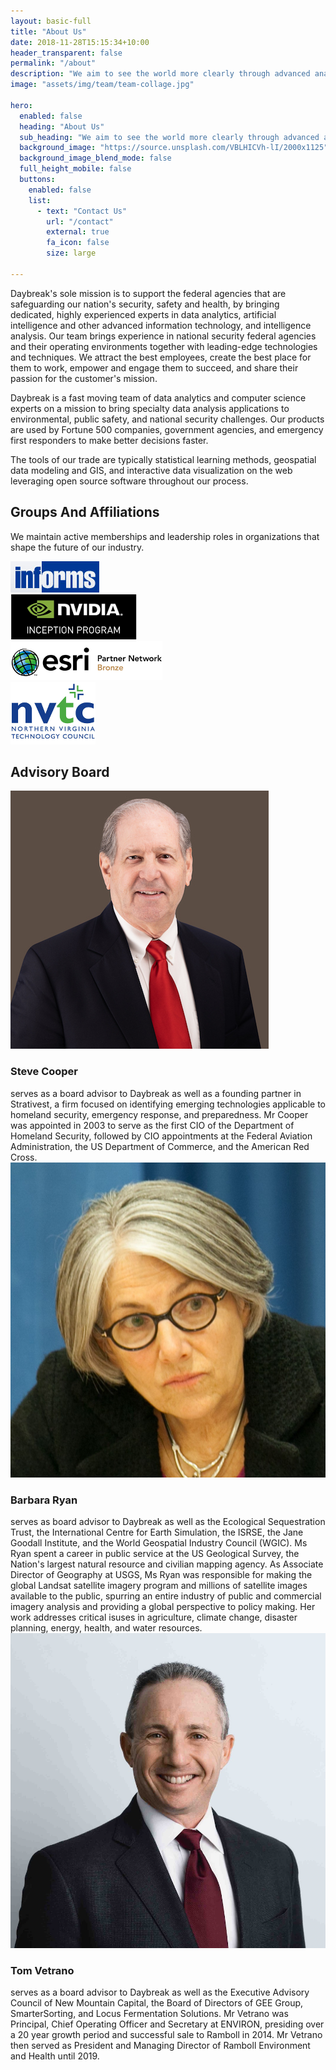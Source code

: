```yaml
---
layout: basic-full
title: "About Us"
date: 2018-11-28T15:15:34+10:00
header_transparent: false
permalink: "/about"
description: "We aim to see the world more clearly through advanced analytics. Our work with energy, environmental, and public safety clients has shown that bringing modern data analytics and visualization into business processes helps everyone make smarter resource allocation decisions."
image: "assets/img/team/team-collage.jpg"

hero:
  enabled: false
  heading: "About Us"
  sub_heading: "We aim to see the world more clearly through advanced analytics. Our work with energy, environmental, and public safety clients has shown that bringing modern data analytics and visualization into business processes helps everyone make smarter resource allocation decisions."
  background_image: "https://source.unsplash.com/VBLHICVh-lI/2000x1125"
  background_image_blend_mode: false
  full_height_mobile: false
  buttons:
    enabled: false
    list:
      - text: "Contact Us"
        url: "/contact"
        external: true
        fa_icon: false
        size: large

---
```


Daybreak's sole mission is to support the federal agencies that are safeguarding our nation's security, safety and health, by bringing dedicated, highly experienced experts in data analytics, artificial intelligence and other advanced information technology, and intelligence analysis. Our team brings experience in national security federal agencies and their operating environments together with leading-edge technologies and techniques. We attract the best employees, create the best place for them to work, empower and engage them to succeed, and share their passion for the customer's mission.

Daybreak is a fast moving team of data analytics and computer science experts on a mission to bring specialty data analysis applications to environmental, public safety, and national security challenges. Our products are used by Fortune 500 companies, government agencies, and emergency first responders to make better decisions faster.

The tools of our trade are typically statistical learning methods, geospatial data modeling and GIS, and interactive data visualization on the web leveraging open source software throughout our process.



## Groups And Affiliations
We maintain active memberships and leadership roles in organizations that shape the future of our industry.


<div class="row justify-content-center align-items-center">
<div class="col-4 col-lg-2 text-center mb-1 mt-1">
<a href="https://www.informs.org/"  target="_blank"><img class="my-0" src="/assets/img/associations/informs_logo.png" alt=""></a>
</div>

<div class="col-4 col-lg-2 text-center mb-1 mt-1">
<a href="https://www.nvidia.com/inception/"  target="_blank"><img class="my-0" src="/assets/img/associations/nvidia_inception_logo.png" alt=""></a>
</div>

<div class="col-4 col-lg-2 text-center mb-1 mt-1">
<a href="https://www.esri.com"  target="_blank"><img class="my-0" src="/assets/img/associations/esri_bronze_logo.png" alt=""></a>
</div>

<div class="col-4 col-lg-2 text-center mb-1 mt-1">
<a href="https://www.nvtc.org/"  target="_blank"><img class="my-0" src="/assets/img/associations/nvtc_logo.png" alt=""></a>
</div>

</div>


<section class="about-area grey-bg pt-100">
  <div class=" ">
    <div class="row">
      <div class="col-xl-6 col-lg-6 mb-40">
        <div class="section-title">
          <h2>Advisory Board</h2>
        </div>
      </div>
    </div>
    <div class="row justify-content-center pt-4">
    <div class="col-md-4  pb-4">
        <img src="/assets/img/team/steve-cooper-photo.jpg" class="about-team-img rounded-circle img-fluid m-0">
      </div>
       <div class="col-md-8">
        <h3>Steve Cooper</h3> serves as a board advisor to Daybreak as well as a founding partner in Strativest,
        a firm focused on identifying emerging technologies applicable to homeland security, emergency response, and preparedness.
        Mr Cooper was appointed in 2003 to serve as the first CIO of the Department of Homeland Security, followed
        by CIO appointments at the Federal Aviation Administration, the US Department of Commerce, and the American Red Cross.
      </div>      
    </div>
    <div class="row justify-content-center pt-4 d-flex flex-wrap align-items-center">     
      <div class="col-md-4 pb-4">
        <img src="/assets/img/team/barb-ryan-photo.jpg" class="about-team-img rounded-circle img-fluid m-0">
      </div>
        <div class="col-md-8">
        <h3>Barbara Ryan</h3> serves as board advisor to Daybreak as well as the Ecological Sequestration Trust, the International
        Centre for Earth Simulation, the ISRSE, the Jane Goodall Institute, and the World Geospatial Industry Council (WGIC).  Ms Ryan
        spent a career in public service at the US Geological Survey, the Nation's largest natural resource and civilian mapping agency.
        As Associate Director of Geography at USGS, Ms Ryan was responsible for making the global Landsat satellite imagery program and
        millions of satellite images available to the public, spurring an entire industry of public and commercial imagery analysis and
        providing a global perspective to policy making.  Her work addresses critical isuses in agriculture, climate change, disaster
        planning, energy, health, and water resources.
      </div>    
    </div>
    <div class="row justify-content-center pt-4">
      <div class="col-md-4  pb-4">
        <img src="/assets/img/team/tom-vetrano-photo.jpg" class="about-team-img rounded-circle img-fluid m-0">
      </div>
        <div class="col-md-8">
        <h3>Tom Vetrano</h3>serves as a board advisor to Daybreak as well as the Executive Advisory Council of New Mountain Capital,
         the Board of Directors of GEE Group, SmarterSorting, and Locus Fermentation Solutions. Mr Vetrano
         was Principal, Chief Operating Officer and Secretary at ENVIRON, presiding over a 20 year growth period
         and successful sale to Ramboll in 2014. Mr Vetrano then served as President and Managing Director of
         Ramboll Environment and Health until 2019.
      </div>       
    </div>
  </div>
</section>
